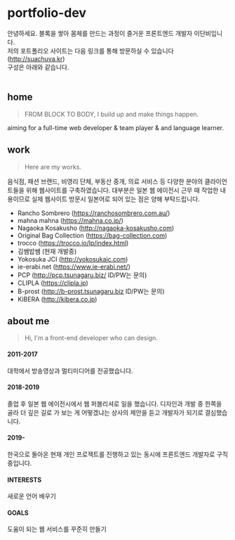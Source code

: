 # portfolio-dev
안녕하세요. 블록을 쌓아 몸체를 만드는 과정이 즐거운 프론트엔드 개발자 이단비입니다.<br>
저의 포트폴리오 사이트는 다음 링크를 통해 방문하실 수 있습니다(http://suachuva.kr)<br>
구성은 아래와 같습니다.
<br>
<br>
## home
> FROM BLOCK TO BODY,
> I build up and make things happen.

aiming for a full-time web developer & team player & and language learner.

## work
> Here are my works.

음식점, 패션 브랜드, 비영리 단체, 부동산 중개, 의료 서비스 등 다양한 분야의 클라이언트들을 위해 웹사이트를 구축하였습니다. 대부분은 일본 웹 에이전시 근무 때 작업한 내용이므로 실제 웹사이트 방문시 일본어로 되어 있는 점은 양해 부탁드립니다.
- Rancho Sombrero (https://ranchosombrero.com.au/)
- mahna mahna (https://mahna.co.jp/)
- Nagaoka Kosakusho (http://nagaoka-kosakusho.com)
- Original Bag Collection (https://bag-collection.com)
- trocco (https://trocco.io/lp/index.html)
- 김쌤밥쌤 (현재 개발중)
- Yokosuka JCI (http://yokosukajc.com)
- ie-erabi.net (https://www.ie-erabi.net/)
- PCP (http://pcp.tsunagaru.biz/ ID/PW는 문의)
- CLIPLA (https://clipla.jp)
- B-prost (http://b-prost.tsunagaru.biz ID/PW는 문의)
- KiBERA (http://kibera.co.jp)

## about me
> Hi, I'm a front-end developer who can design.
#### 2011-2017
대학에서 방송영상과 멀티미디어를 전공했습니다.
#### 2018-2019
졸업 후 일본 웹 에이전시에서 웹 퍼블리셔로 일을 했습니다. 디자인과 개발 중 한쪽을 골라 더 깊은 길로 가 보는 게 어떻겠냐는 상사의 제안을 듣고 개발자가 되기로 결심했습니다.
#### 2019-
한국으로 돌아온 현재 개인 프로젝트를 진행하고 있는 동시에 프론트엔드 개발자로 구직중입니다.
#### INTERESTS
새로운 언어 배우기
#### GOALS
도움이 되는 웹 서비스를 꾸준히 만들기
